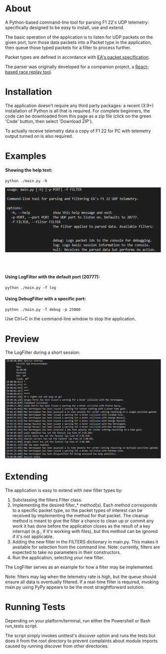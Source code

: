 <h1>About</h1>
<p>A Python-based command-line tool for parsing F1 22's UDP telemetry: specifically designed to be easy to install, use and extend.</p>
<p>The basic operation of the application is to listen for UDP packets on the given port, turn those data packets into a Packet type in the application, then queue those typed packets for a filter to process further.</p>
<p>Packet types are defined in accordance with <a href='https://answers.ea.com/t5/General-Discussion/F1-22-UDP-Specification/td-p/11551274'>EA's packet specification</a>.</p>
<p>The parser was originally developed for a companion project, a <a href="https://github.com/kens-git/race_replay">React-based race replay tool</a>.</p>


<h1>Installation</h1>
<p>The application doesn't require any third party packages: a recent (3.9+) installation of Python is all that is required. For complete beginners, the code can be downloaded from this page as a zip file (click on the green 'Code' button, then select 'Download ZIP').</p>
<p>To actually receive telemetry data a copy of F1 22 for PC with telemetry output turned on is also required.</p>

<h1>Examples</h1>
<h4>Showing the help text:</h4>

```
python ./main.py -h
```
<img src='preview_images/help_text.png' />

<br/><br/>
<h4>Using LogFilter with the default port (20777):</h4>

```
python ./main.py -f log
```

<h4>Using DebugFilter with a specific port:</h4>

```
python ./main.py -f debug -p 25000
```

<p>Use Ctrl+C in the command-line window to stop the application.</p>

<h1>Preview</h1>
<p>The LogFilter during a short session:</p>
<img src="preview_images/log_filter.png">


<h1>Extending</h1>
<p>The application is easy to extend with new filter types by:</p>
<ol>
    <li>Subclassing the filters.Filter class.</li>
    <li>Implementing the desired filter_* method(s). Each method corresponds to a specific packet type, so the packet types of interest can be received by implementing the method for that packet. The cleanup method is meant to give the filter a chance
    to clean up or commit any work it has done before the application closes as the result of a key interrupt (e.g., if it's working with files), but this method can be ignored if it's not applicable.</li>
    <li>Adding the new filter in the FILTERS dictionary in main.py. This makes it available for selection from the command line. Note: currently, filters are expected to take no parameters in their constructors.</li>
    <li>Run the application, selecting your new filter.</li>
</ol>

<p>The LogFilter serves as an example for how a filter may be implemented.</p>

<p>Note: filters may lag when the telemetry rate is high, but the queue should ensure all data is eventually filtered. If a real-time filter is required, invoking main.py using PyPy appears to be the most straightforward solution.</p>

<h1>Running Tests</h1>
<p>Depending on your platform/terminal, run either the Powershell or Bash run_tests script.</P>
<p>The script simply invokes unittest's discover option and runs the tests but does it from the root directory to prevent complaints about module imports caused by running discover from other directories.</p>
